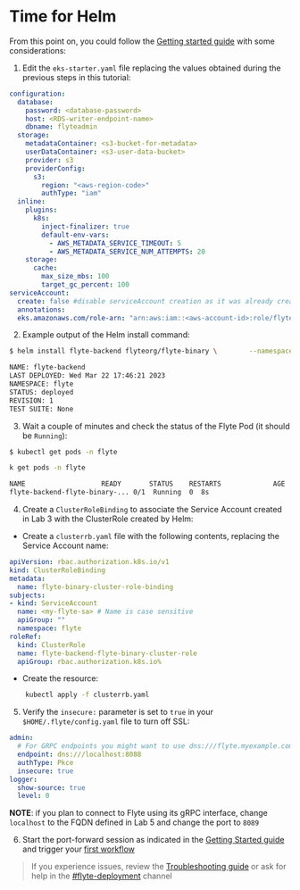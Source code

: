 # Time for Helm
From this point on, you could follow the [Getting started guide](https://docs.flyte.org/en/latest/deployment/deployment/cloud_simple.html) with some considerations:

1. Edit the `eks-starter.yaml` file replacing the values obtained during the previous steps in this tutorial:

```yaml
configuration:
  database:
    password: <database-password>
    host: <RDS-writer-endpoint-name>
    dbname: flyteadmin  
  storage:
    metadataContainer: <s3-bucket-for-metadata>
    userDataContainer: <s3-user-data-bucket>
    provider: s3
    providerConfig:
      s3:
        region: "<aws-region-code>"
        authType: "iam"
  inline:
    plugins:
      k8s:
        inject-finalizer: true
        default-env-vars:
          - AWS_METADATA_SERVICE_TIMEOUT: 5
          - AWS_METADATA_SERVICE_NUM_ATTEMPTS: 20
    storage:
      cache:
        max_size_mbs: 100
        target_gc_percent: 100
serviceAccount:
  create: false #disable serviceAccount creation as it was already created in Lab #3
  annotations:
  eks.amazonaws.com/role-arn: "arn:aws:iam::<aws-account-id>:role/flyte-system-role"
```
2. Example output of the Helm install command:
```bash
$ helm install flyte-backend flyteorg/flyte-binary \        --namespace flyte --values eks-starter.yaml

NAME: flyte-backend
LAST DEPLOYED: Wed Mar 22 17:46:21 2023
NAMESPACE: flyte
STATUS: deployed
REVISION: 1
TEST SUITE: None
```
3. Wait a couple of minutes and check the status of the Flyte Pod (it should be `Running`):
```bash
$ kubectl get pods -n flyte

k get pods -n flyte

NAME                   READY       STATUS    RESTARTS             AGE
flyte-backend-flyte-binary-... 0/1  Running  0  8s
```
4. Create a `ClusterRoleBinding` to associate the Service Account created in Lab 3 with the ClusterRole created by Helm:
- Create a `clusterrb.yaml` file with the following contents, replacing the Service Account name:
```yaml
apiVersion: rbac.authorization.k8s.io/v1
kind: ClusterRoleBinding
metadata:
  name: flyte-binary-cluster-role-binding
subjects:
- kind: ServiceAccount
  name: <my-flyte-sa> # Name is case sensitive
  apiGroup: ""
  namespace: flyte
roleRef:
  kind: ClusterRole
  name: flyte-backend-flyte-binary-cluster-role
  apiGroup: rbac.authorization.k8s.io%
```
- Create the resource:
```bash
    kubectl apply -f clusterrb.yaml
```
5. Verify the `insecure:` parameter is set to `true` in your `$HOME/.flyte/config.yaml` file to turn off SSL:
```yaml
admin:
  # For GRPC endpoints you might want to use dns:///flyte.myexample.com
  endpoint: dns:///localhost:8088
  authType: Pkce
  insecure: true
logger:
  show-source: true
  level: 0
```
**NOTE**: if you plan to connect to Flyte using its gRPC interface, change `localhost` to the FQDN defined in Lab 5 and change the port to `8089`

6. Start the port-forward session as indicated in the [Getting Started guide](https://docs.flyte.org/en/latest/deployment/deployment/cloud_simple.html#port-forward-flyte-service) and trigger your [first workflow](https://docs.flyte.org/en/latest/deployment/deployment/cloud_simple.html#test-workflow)

> If you experience issues, review the [Troubleshooting guide](https://docs.flyte.org/en/latest/community/troubleshoot.html) or ask for help in the [#flyte-deployment](https://flyte-org.slack.com/archives/C01P3B761A6) channel